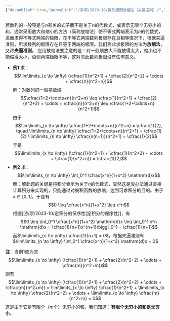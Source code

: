 ```yaml
---
{"dg-publish":true,"permalink":"/杂项/2023-10/数列极限放缩法（夹逼准则）/","dgPassFrontmatter":true}
---
```


若数列的一般项是与$n$有关的式子而不是关于$n$的代数式，或表示无限个无穷小的和，通常采用放大和缩小的方法（简称放缩法）使不等式两端表示为$n$的代数式，进而求得不等式两端的极限，在不等式两端数列极限存在且相等情况下，根据夹逼准则，所求数列的极限存在且等于两端的极限。我们称此求极限的方法为**放缩法**，又称**夹逼准则**。
应用放缩法要注意的是：对一般项放大不能放得太大，缩小也不能缩得太小，否则两端极限不等，这对求此数列极限没有任何意义。
- **例1**
	求：
	$$\lim\limits_{x \to \infty} (\cfrac{1}{n^2+1} + \cfrac{2}{n^2+2} + \cdots + \cfrac{n}{n^2+n})$$
	解：对数列的一般项放缩
	$$\cfrac{1+2+\cdots+n}{n^2+n} \leq \cfrac{1}{n^2+1} + \cfrac{2}{n^2+2} + \cdots + \cfrac{n}{n^2+n} \leq \cfrac{1+2+\cdots+n}{n^2+1}$$
	由于
	$$\lim\limits_{n \to \infty} \cfrac{1+2+\cdots+n}{n^2+n} = \cfrac{1}{2}, \quad
	\lim\limits_{n \to \infty} \cfrac{1+2+\cdots+n}{n^2+1} = 
	\cfrac{1}{2} \lim\limits_{n \to \infty} \cfrac{n(n+1)}{n^2+1} = \cfrac{1}{2}$$
	于是
	$$\lim\limits_{x \to \infty} (\cfrac{1}{n^2+1} + \cfrac{1}{n^2+2} + \cdots + \cfrac{1}{n^2+n}) = \cfrac{1}{2}$$
- **例2**
	求：
	$$\lim\limits_{n \to \infty} \int_0^1 \cfrac{x^n}{1+x^2} \mathrm{d}x$$
	解：解此题的关键是将积分表示为关于$n$的代数式，显然这是没办法通过直接计算积分来实现的，只能通过对被积函数的放缩，达到可求积分的目的。由于$x \in [0,1]$，于是有
	$$0 \leq \cfrac{x^n}{1+x^2} \leq x^n$$
	根据[[杂项/2023-10/定积分的保序性\|定积分的保序性]]，有
	$$0 \leq \int_0^1 \cfrac{x^n}{1+x^2} \mathrm{d}x \leq \int_0^1 x^n \mathrm{d}x = \cfrac{1}{n+1}x^{n+1}\bigg|_0^1 = \cfrac{1}{n+1}$$
	而$\lim\limits_{n \to \infty} \cfrac{1}{n+1} = 0$，根据夹逼准则有$\lim\limits_{n \to \infty} \int_0^1 \cfrac{x^n}{1+x^2} \mathrm{d}x = 0$

**注**：当例1改为求
$$\lim\limits_{x \to \infty} (\cfrac{1}{n^2+1} + \cfrac{2}{n^2+2} + \cdots + \cfrac{m}{n^2+m})$$
	则有
	$$\lim\limits_{x \to \infty} (\cfrac{1}{n^2+1} + \cfrac{2}{n^2+2} + \cdots + \cfrac{m}{n^2+m}) = \lim\limits_{x \to \infty} \cfrac{1}{n^2+1} + \lim\limits_{x \to \infty} \cfrac{2}{n^2+2} + \cdots + \lim\limits_{x \to \infty} \cfrac{m}{n^2+m} = 0$$
	这是由于它是有限个（$m$个）无穷小的和，我们知道：**有限个无穷小的和是无穷小**。